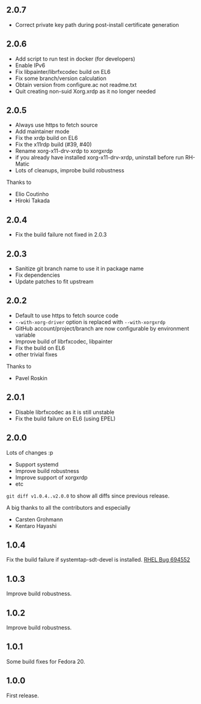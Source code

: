 2.0.7
----
- Correct private key path during post-install certificate generation

2.0.6
-----
- Add script to run test in docker (for developers)
- Enable IPv6
- Fix libpainter/librfxcodec build on EL6
- Fix some branch/version calculation
- Obtain version from configure.ac not readme.txt
- Quit creating non-suid Xorg.xrdp as it no longer needed

2.0.5
-----
- Always use https to fetch source
- Add maintainer mode
- Fix the xrdp build on EL6
- Fix the x11rdp build (#39, #40)
- Rename xorg-x11-drv-xrdp to xorgxrdp
 - if you already have installed xorg-x11-drv-xrdp, uninstall before run RH-Matic
- Lots of cleanups, improbe build robustness

Thanks to
- Elio Coutinho
- Hiroki Takada

2.0.4
-----
- Fix the build failure not fixed in 2.0.3

2.0.3
-----
- Sanitize git branch name to use it in package name
- Fix dependencies
- Update patches to fit upstream

2.0.2
-----
- Default to use https to fetch source code
- `--with-xorg-driver` option is replaced with `--with-xorgxrdp`
- GitHub account/project/branch are now configurable by environment variable
- Improve build of librfxcodec, libpainter
- Fix the build on EL6
- other trivial fixes

Thanks to
- Pavel Roskin

2.0.1
-----
- Disable librfxcodec as it is still unstable
- Fix the build failure on EL6 (using EPEL)


2.0.0
-----
Lots of changes :p

- Support systemd
- Improve build robustness
- Improve support of xorgxrdp
- etc

`git diff v1.0.4..v2.0.0` to show all diffs since previous release.

A big thanks to all the contributors and especially
- Carsten Grohmann
- Kentaro Hayashi

1.0.4
-----
Fix the build failure if systemtap-sdt-devel is installed. [RHEL Bug 694552](https://bugzilla.redhat.com/show_bug.cgi?id=694552)

1.0.3
-----
Improve build robustness.

1.0.2
-----
Improve build robustness.

1.0.1
-----
Some build fixes for Fedora 20.

1.0.0
-----

First release.
